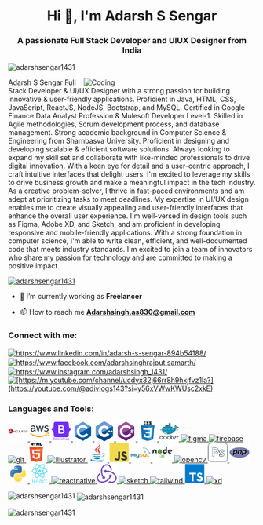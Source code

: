 <h1 align="center">Hi 👋, I'm Adarsh S Sengar</h1>
<h3 align="center">A passionate Full Stack Developer and UIUX Designer from India</h3>
<p align="left"> <img src="https://komarev.com/ghpvc/?username=adarshsengar1431&label=Profile%20views&color=0e75b6&style=flat" alt="adarshsengar1431"/> </p>
<img align="right" alt="Coding" width="350" src="https://cdn.dribbble.com/users/1162077/screenshots/3848914/programmer.gif">

Adarsh S Sengar
Full Stack Developer & UI/UX Designer with a strong passion for building innovative & user-friendly applications. Proficient in Java, HTML, CSS, JavaScript, ReactJS, NodeJS, Bootstrap, and MySQL. Certified in Google Finance Data Analyst Profession & Mulesoft Developer Level-1. 
Skilled in Agile methodologies, Scrum development process, and database management. Strong academic background in Computer Science & Engineering from Sharnbasva University.
Proficient in designing and developing scalable & efficient software solutions. Always looking to expand my skill set and collaborate with like-minded professionals to drive digital innovation. 
With a keen eye for detail and a user-centric approach, I craft intuitive interfaces that delight users. I'm excited to leverage my skills to drive business growth and make a meaningful impact in the tech industry.
As a creative problem-solver, I thrive in fast-paced environments and am adept at prioritizing tasks to meet deadlines.
My expertise in UI/UX design enables me to create visually appealing and user-friendly interfaces that enhance the overall user experience. 
I'm well-versed in design tools such as Figma, Adobe XD, and Sketch, and am proficient in developing responsive and mobile-friendly applications. 
With a strong foundation in computer science, I'm able to write clean, efficient, and well-documented code that meets industry standards. I'm excited to join a team of innovators who share my passion for technology and are committed to making a positive impact.

<p align="left"> <a href="https://github.com/ryo-ma/github-profile-trophy"><img src="https://github-profile-trophy.vercel.app/?username=adarshsengar1431" alt="adarshsengar1431" /></a> </p>

- 🔭 I’m currently working as **Freelancer**

- 📫 How to reach me **Adarshsingh.as830@gmail.com**

<h3 align="left">Connect with me:</h3>
<p align="left">
<a href="https://www.linkedin.com/in/adarsh-s-sengar-894b54188/" target="blank"><img align="center" src="https://raw.githubusercontent.com/rahuldkjain/github-profile-readme-generator/master/src/images/icons/Social/linked-in-alt.svg" alt="https://www.linkedin.com/in/adarsh-s-sengar-894b54188/" height="30" width="40" /></a>
<a href="https://www.facebook.com/adarshsinghrajput.samarth/" target="blank"><img align="center" src="https://raw.githubusercontent.com/rahuldkjain/github-profile-readme-generator/master/src/images/icons/Social/facebook.svg" alt="https://www.facebook.com/adarshsinghrajput.samarth/" height="30" width="40" /></a>
<a href="https://www.instagram.com/adarshsingh_1431/" target="blank"><img align="center" src="https://raw.githubusercontent.com/rahuldkjain/github-profile-readme-generator/master/src/images/icons/Social/instagram.svg" alt="https://www.instagram.com/adarshsingh_1431/" height="30" width="40" /></a>
<a href="https://youtube.com/@adivlogs143?si=y56xVWwKWUsc2xkE" target="blank"><img align="center" src="https://raw.githubusercontent.com/rahuldkjain/github-profile-readme-generator/master/src/images/icons/Social/youtube.svg" alt="[https://m.youtube.com/channel/ucdyx32j66rr8h9hxjfvz1la?](https://youtube.com/@adivlogs143?si=y56xVWwKWUsc2xkE)" height="30" width="40" /></a>
</p>

<h3 align="left">Languages and Tools:</h3>
<p align="left"> <a href="https://angular.io" target="_blank" rel="noreferrer"> <img src="https://raw.githubusercontent.com/devicons/devicon/master/icons/angularjs/angularjs-original-wordmark.svg" alt="angularjs" width="40" height="40"/> </a> <a href="https://aws.amazon.com" target="_blank" rel="noreferrer"> <img src="https://raw.githubusercontent.com/devicons/devicon/master/icons/amazonwebservices/amazonwebservices-original-wordmark.svg" alt="aws" width="40" height="40"/> </a> <a href="https://getbootstrap.com" target="_blank" rel="noreferrer"> <img src="https://raw.githubusercontent.com/devicons/devicon/master/icons/bootstrap/bootstrap-plain-wordmark.svg" alt="bootstrap" width="40" height="40"/> </a> <a href="https://www.cprogramming.com/" target="_blank" rel="noreferrer"> <img src="https://raw.githubusercontent.com/devicons/devicon/master/icons/c/c-original.svg" alt="c" width="40" height="40"/> </a> <a href="https://www.w3schools.com/cpp/" target="_blank" rel="noreferrer"> <img src="https://raw.githubusercontent.com/devicons/devicon/master/icons/cplusplus/cplusplus-original.svg" alt="cplusplus" width="40" height="40"/> </a> <a href="https://www.w3schools.com/cs/" target="_blank" rel="noreferrer"> <img src="https://raw.githubusercontent.com/devicons/devicon/master/icons/csharp/csharp-original.svg" alt="csharp" width="40" height="40"/> </a> <a href="https://www.w3schools.com/css/" target="_blank" rel="noreferrer"> <img src="https://raw.githubusercontent.com/devicons/devicon/master/icons/css3/css3-original-wordmark.svg" alt="css3" width="40" height="40"/> </a> <a href="https://www.docker.com/" target="_blank" rel="noreferrer"> <img src="https://raw.githubusercontent.com/devicons/devicon/master/icons/docker/docker-original-wordmark.svg" alt="docker" width="40" height="40"/> </a> <a href="https://www.figma.com/" target="_blank" rel="noreferrer"> <img src="https://www.vectorlogo.zone/logos/figma/figma-icon.svg" alt="figma" width="40" height="40"/> </a> <a href="https://firebase.google.com/" target="_blank" rel="noreferrer"> <img src="https://www.vectorlogo.zone/logos/firebase/firebase-icon.svg" alt="firebase" width="40" height="40"/> </a> <a href="https://git-scm.com/" target="_blank" rel="noreferrer"> <img src="https://www.vectorlogo.zone/logos/git-scm/git-scm-icon.svg" alt="git" width="40" height="40"/> </a> <a href="https://www.w3.org/html/" target="_blank" rel="noreferrer"> <img src="https://raw.githubusercontent.com/devicons/devicon/master/icons/html5/html5-original-wordmark.svg" alt="html5" width="40" height="40"/> </a> <a href="https://www.adobe.com/in/products/illustrator.html" target="_blank" rel="noreferrer"> <img src="https://www.vectorlogo.zone/logos/adobe_illustrator/adobe_illustrator-icon.svg" alt="illustrator" width="40" height="40"/> </a> <a href="https://www.java.com" target="_blank" rel="noreferrer"> <img src="https://raw.githubusercontent.com/devicons/devicon/master/icons/java/java-original.svg" alt="java" width="40" height="40"/> </a> <a href="https://developer.mozilla.org/en-US/docs/Web/JavaScript" target="_blank" rel="noreferrer"> <img src="https://raw.githubusercontent.com/devicons/devicon/master/icons/javascript/javascript-original.svg" alt="javascript" width="40" height="40"/> </a> <a href="https://www.mysql.com/" target="_blank" rel="noreferrer"> <img src="https://raw.githubusercontent.com/devicons/devicon/master/icons/mysql/mysql-original-wordmark.svg" alt="mysql" width="40" height="40"/> </a> <a href="https://nodejs.org" target="_blank" rel="noreferrer"> <img src="https://raw.githubusercontent.com/devicons/devicon/master/icons/nodejs/nodejs-original-wordmark.svg" alt="nodejs" width="40" height="40"/> </a> <a href="https://opencv.org/" target="_blank" rel="noreferrer"> <img src="https://www.vectorlogo.zone/logos/opencv/opencv-icon.svg" alt="opencv" width="40" height="40"/> </a> <a href="https://www.photoshop.com/en" target="_blank" rel="noreferrer"> <img src="https://raw.githubusercontent.com/devicons/devicon/master/icons/photoshop/photoshop-line.svg" alt="photoshop" width="40" height="40"/> </a> <a href="https://www.php.net" target="_blank" rel="noreferrer"> <img src="https://raw.githubusercontent.com/devicons/devicon/master/icons/php/php-original.svg" alt="php" width="40" height="40"/> </a> <a href="https://www.python.org" target="_blank" rel="noreferrer"> <img src="https://raw.githubusercontent.com/devicons/devicon/master/icons/python/python-original.svg" alt="python" width="40" height="40"/> </a> <a href="https://reactjs.org/" target="_blank" rel="noreferrer"> <img src="https://raw.githubusercontent.com/devicons/devicon/master/icons/react/react-original-wordmark.svg" alt="react" width="40" height="40"/> </a> <a href="https://reactnative.dev/" target="_blank" rel="noreferrer"> <img src="https://reactnative.dev/img/header_logo.svg" alt="reactnative" width="40" height="40"/> </a> <a href="https://redux.js.org" target="_blank" rel="noreferrer"> <img src="https://raw.githubusercontent.com/devicons/devicon/master/icons/redux/redux-original.svg" alt="redux" width="40" height="40"/> </a> <a href="https://www.sketch.com/" target="_blank" rel="noreferrer"> <img src="https://www.vectorlogo.zone/logos/sketchapp/sketchapp-icon.svg" alt="sketch" width="40" height="40"/> </a> <a href="https://tailwindcss.com/" target="_blank" rel="noreferrer"> <img src="https://www.vectorlogo.zone/logos/tailwindcss/tailwindcss-icon.svg" alt="tailwind" width="40" height="40"/> </a> <a href="https://www.typescriptlang.org/" target="_blank" rel="noreferrer"> <img src="https://raw.githubusercontent.com/devicons/devicon/master/icons/typescript/typescript-original.svg" alt="typescript" width="40" height="40"/> </a> <a href="https://www.adobe.com/products/xd.html" target="_blank" rel="noreferrer"> <img src="https://cdn.worldvectorlogo.com/logos/adobe-xd.svg" alt="xd" width="40" height="40"/> </a> </p>

<p><img align="left" src="https://github-readme-stats.vercel.app/api/top-langs?username=adarshsengar1431&show_icons=true&locale=en&layout=compact" alt="adarshsengar1431" /></p>

<p>&nbsp;<img align="center" src="https://github-readme-stats.vercel.app/api?username=adarshsengar1431&show_icons=true&locale=en" alt="adarshsengar1431" /></p>

<p><img align="center" src="https://github-readme-streak-stats.herokuapp.com/?user=adarshsengar1431&" alt="adarshsengar1431" /></p>

